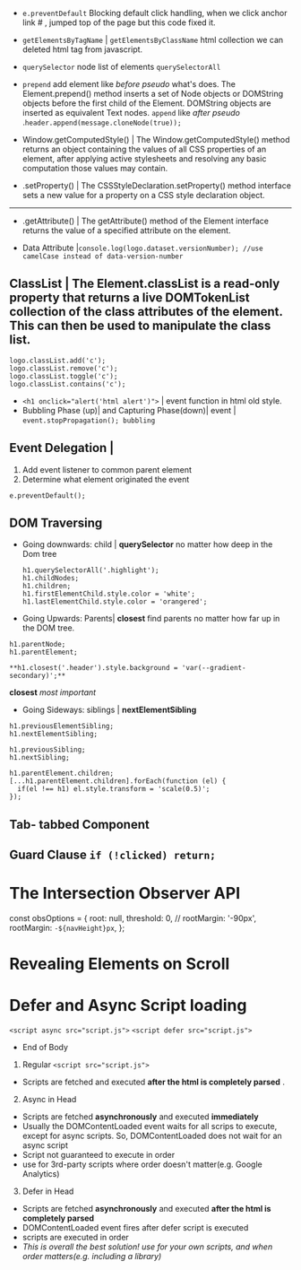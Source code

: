 - `e.preventDefault` Blocking default click handling, when we click anchor link # , jumped top of the page but this code fixed it.
- `getElementsByTagName` | `getElementsByClassName` html collection we can deleted html tag from javascript.
- `querySelector` node list of elements `querySelectorAll`
- `prepend` add element like _before pseudo_ what's does. The Element.prepend() method inserts a set of Node objects or DOMString objects before the first child of the Element. DOMString objects are inserted as equivalent Text nodes. `append` like _after pseudo_ .`header.append(message.cloneNode(true));`

- Window.getComputedStyle() | The Window.getComputedStyle() method returns an object containing the values of all CSS properties of an element, after applying active stylesheets and resolving any basic computation those values may contain.
- .setProperty() | The CSSStyleDeclaration.setProperty() method interface sets a new value for a property on a CSS style declaration object.

---

- .getAttribute() | The getAttribute() method of the Element interface returns the value of a specified attribute on the element.

- Data Attribute |`console.log(logo.dataset.versionNumber); //use camelCase instead of data-version-number`

## ClassList | The Element.classList is a read-only property that returns a live DOMTokenList collection of the class attributes of the element. This can then be used to manipulate the class list.

```
logo.classList.add('c');
logo.classList.remove('c');
logo.classList.toggle('c');
logo.classList.contains('c');
```

- `<h1 onclick="alert('html alert')">` | event function in html old style.
- Bubbling Phase (up)| and Capturing Phase(down)| event | `event.stopPropagation(); bubbling`

## Event Delegation |

1. Add event listener to common parent element
2. Determine what element originated the event

`e.preventDefault();`

## DOM Traversing

- Going downwards: child | **querySelector** no matter how deep in the Dom tree
  ```
  h1.querySelectorAll('.highlight');
  h1.childNodes;
  h1.children;
  h1.firstElementChild.style.color = 'white';
  h1.lastElementChild.style.color = 'orangered';
  ```
- Going Upwards: Parents| **closest** find parents no matter how far up in the DOM tree.

```
h1.parentNode;
h1.parentElement;

**h1.closest('.header').style.background = 'var(--gradient-secondary)';**
```

**closest** _most important_

- Going Sideways: siblings | **nextElementSibling**

```
h1.previousElementSibling;
h1.nextElementSibling;

h1.previousSibling;
h1.nextSibling;

h1.parentElement.children;
[...h1.parentElement.children].forEach(function (el) {
  if(el !== h1) el.style.transform = 'scale(0.5)';
});
```

## Tab- tabbed Component

## Guard Clause `if (!clicked) return;`

# The Intersection Observer API

const obsOptions = {
root: null,
threshold: 0,
// rootMargin: '-90px',
rootMargin: `-${navHeight}px`,
};

# Revealing Elements on Scroll

# Defer and Async Script loading

`<script async src="script.js">`
`<script defer src="script.js">`

- End of Body

1. Regular `<script src="script.js">`

- Scripts are fetched and executed **after the html is completely parsed** .

2. Async in Head

- Scripts are fetched **asynchronously** and executed **immediately**
- Usually the DOMContentLoaded event waits for all scrips to execute, except for async scripts. So, DOMContentLoaded does not wait for an async script
- Script not guaranteed to execute in order
- use for 3rd-party scripts where order doesn't matter(e.g. Google Analytics)

3. Defer in Head

- Scripts are fetched **asynchronously** and executed **after the html is completely parsed**
- DOMContentLoaded event fires after defer script is executed
- scripts are executed in order
- _This is overall the best solution! use for your own scripts, and when order matters(e.g. including a library)_
